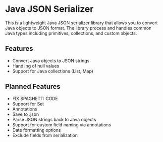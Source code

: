 # Java JSON Serializer
This is a lightweight Java JSON serializer library that allows you to convert Java objects to JSON format. The library process and handles common Java types including primitives, collections, and custom objects.

## Features
* Convert Java objects to JSON strings
* Handling of null values
* Support for Java collections (List, Map)

## Planned Features
* FIX SPAGHETTI CODE
* Support for Set
* Annotations
* Save to .json
* Parse JSON strings back to Java objects
* Support for custom field naming via annotations
* Date formatting options
* Exclude fields from serialization